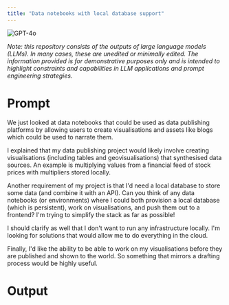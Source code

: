 ```yaml
---
title: "Data notebooks with local database support"
---
```

![GPT-4o](https://img.shields.io/badge/GPT--4o-3333FF?style=for-the-badge&logo=openai&logoColor=white)



*Note: this repository consists of the outputs of large language models (LLMs). In many cases, these are unedited or minimally edited. The information provided is for demonstrative purposes only and is intended to highlight constraints and capabilities in LLM applications and prompt engineering strategies.*


# Prompt

We just looked at data notebooks that could be used as data publishing platforms by allowing users to create visualisations and assets like blogs which could be used to narrate them. 

I explained that my data publishing project would likely involve creating visualisations (including tables and geovisualisations) that synthesised data sources. An example is multiplying values from a financial feed of stock prices with multipliers stored locally.

Another requirement of my project is that I'd need a local database to store some data (and combine it with an API). Can you think of any data notebooks (or environments) where I could both provision a local database (which is persistent), work on visualisations, and push them out to a frontend? I'm trying to simplify the stack as far as possible!

I should clarify as well that I don't want to run any infrastructure locally. I'm looking for solutions that would allow me to do everything in the cloud.

Finally, I'd like the ability to be able to work on my visualisations before they are published and shown to the world. So something that mirrors a drafting process would be highly useful.

# Output
